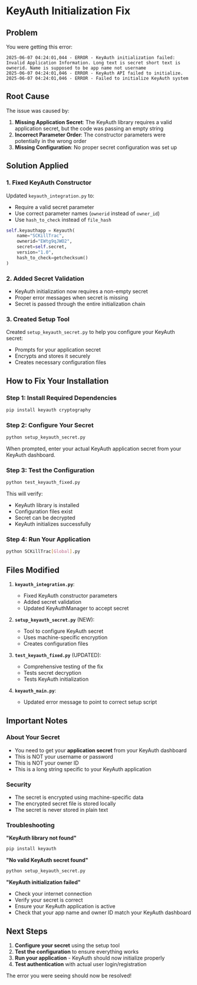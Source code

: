 # KeyAuth Initialization Fix

## Problem
You were getting this error:
```
2025-06-07 04:24:01,044 - ERROR - KeyAuth initialization failed: Invalid Application Information. Long text is secret short text is ownerid. Name is supposed to be app name not username
2025-06-07 04:24:01,046 - ERROR - KeyAuth API failed to initialize.
2025-06-07 04:24:01,046 - ERROR - Failed to initialize KeyAuth system
```

## Root Cause
The issue was caused by:
1. **Missing Application Secret**: The KeyAuth library requires a valid application secret, but the code was passing an empty string
2. **Incorrect Parameter Order**: The constructor parameters were potentially in the wrong order
3. **Missing Configuration**: No proper secret configuration was set up

## Solution Applied

### 1. Fixed KeyAuth Constructor
Updated `keyauth_integration.py` to:
- Require a valid secret parameter
- Use correct parameter names (`ownerid` instead of `owner_id`)
- Use `hash_to_check` instead of `file_hash`

```python
self.keyauthapp = Keyauth(
    name="SCKillTrac",
    ownerid="EWtg9qJWO2", 
    secret=self.secret,
    version="1.0",
    hash_to_check=getchecksum()
)
```

### 2. Added Secret Validation
- KeyAuth initialization now requires a non-empty secret
- Proper error messages when secret is missing
- Secret is passed through the entire initialization chain

### 3. Created Setup Tool
Created `setup_keyauth_secret.py` to help you configure your KeyAuth secret:
- Prompts for your application secret
- Encrypts and stores it securely
- Creates necessary configuration files

## How to Fix Your Installation

### Step 1: Install Required Dependencies
```bash
pip install keyauth cryptography
```

### Step 2: Configure Your Secret
```bash
python setup_keyauth_secret.py
```

When prompted, enter your actual KeyAuth application secret from your KeyAuth dashboard.

### Step 3: Test the Configuration
```bash
python test_keyauth_fixed.py
```

This will verify:
- KeyAuth library is installed
- Configuration files exist
- Secret can be decrypted
- KeyAuth initializes successfully

### Step 4: Run Your Application
```bash
python SCKillTrac[Global].py
```

## Files Modified

1. **`keyauth_integration.py`**:
   - Fixed KeyAuth constructor parameters
   - Added secret validation
   - Updated KeyAuthManager to accept secret

2. **`setup_keyauth_secret.py`** (NEW):
   - Tool to configure KeyAuth secret
   - Uses machine-specific encryption
   - Creates configuration files

3. **`test_keyauth_fixed.py`** (UPDATED):
   - Comprehensive testing of the fix
   - Tests secret decryption
   - Tests KeyAuth initialization

4. **`keyauth_main.py`**:
   - Updated error message to point to correct setup script

## Important Notes

### About Your Secret
- You need to get your **application secret** from your KeyAuth dashboard
- This is NOT your username or password
- This is NOT your owner ID
- This is a long string specific to your KeyAuth application

### Security
- The secret is encrypted using machine-specific data
- The encrypted secret file is stored locally
- The secret is never stored in plain text

### Troubleshooting

**"KeyAuth library not found"**
```bash
pip install keyauth
```

**"No valid KeyAuth secret found"**
```bash
python setup_keyauth_secret.py
```

**"KeyAuth initialization failed"**
- Check your internet connection
- Verify your secret is correct
- Ensure your KeyAuth application is active
- Check that your app name and owner ID match your KeyAuth dashboard

## Next Steps

1. **Configure your secret** using the setup tool
2. **Test the configuration** to ensure everything works
3. **Run your application** - KeyAuth should now initialize properly
4. **Test authentication** with actual user login/registration

The error you were seeing should now be resolved!

